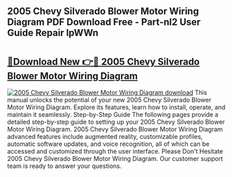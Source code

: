## 2005 Chevy Silverado Blower Motor Wiring Diagram PDF Download Free - Part-nl2 User Guide Repair lpWWn

# <h2><a href="http://dfkydqh.blite.top/?on=2005+Chevy+Silverado+Blower+Motor+Wiring+Diagram">🔗Download New 👉🔴 2005 Chevy Silverado Blower Motor Wiring Diagram</a></h2>

[![2005 Chevy Silverado Blower Motor Wiring Diagram download](https://i.imgur.com/lujVjoI.png)](http://dfkydqh.blite.top/?on=2005+Chevy+Silverado+Blower+Motor+Wiring+Diagram)
This manual unlocks the potential of your new 2005 Chevy Silverado Blower Motor Wiring Diagram. Explore its features, learn how to install, operate, and maintain it seamlessly. Step-by-Step Guide The following pages provide a detailed step-by-step guide to setting up your 2005 Chevy Silverado Blower Motor Wiring Diagram. 2005 Chevy Silverado Blower Motor Wiring Diagram advanced features include augmented reality, customizable profiles, automatic software updates, and voice recognition, all of which can be accessed and customized through the user interface. Please Don't Hesitate 2005 Chevy Silverado Blower Motor Wiring Diagram. Our customer support team is ready to answer your questions.

